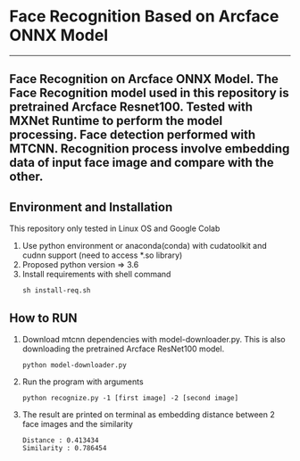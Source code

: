 # Face Recognition Based on Arcface ONNX Model 
---
Face Recognition on Arcface ONNX Model. The Face Recognition model used in this repository is pretrained Arcface Resnet100.  Tested with MXNet Runtime to perform the model processing. Face detection performed with MTCNN. Recognition process involve embedding data of input face image and compare with the other.
---
## Environment and Installation
This repository only tested in Linux OS and Google Colab
1. Use python environment or anaconda(conda) with cudatoolkit and cudnn support (need to access *.so library)
2. Proposed python version => 3.6
3. Install requirements with shell command
   ```
   sh install-req.sh
   ```
## How to RUN
1. Download mtcnn dependencies with model-downloader.py. This is also downloading the pretrained Arcface ResNet100 model.
   ```
   python model-downloader.py
   ```
2. Run the program with arguments
   ```
   python recognize.py -1 [first image] -2 [second image]
   ```
3. The result are printed on terminal as embedding distance between 2 face images and the similarity
   ```
   Distance : 0.413434
   Similarity : 0.786454
   ```